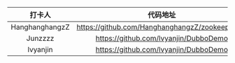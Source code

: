 | 打卡人  |               代码地址                |
| :-----: | :-----------------------------------: |
| HanghanghangzZ | https://github.com/HanghanghangzZ/zookeeperAPI |
| Junzzzz | https://github.com/lvyanjin/DubboDemo |
| lvyanjin | https://github.com/lvyanjin/DubboDemo |
